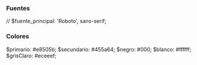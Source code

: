 ### Fuentes

// $fuente_principal: 'Roboto', sans-serif;

### Colores

$primario: #e8505b;
$secundario: #455a64;
$negro: #000;
$blanco: #ffffff;
$grisClaro: #eceeef;